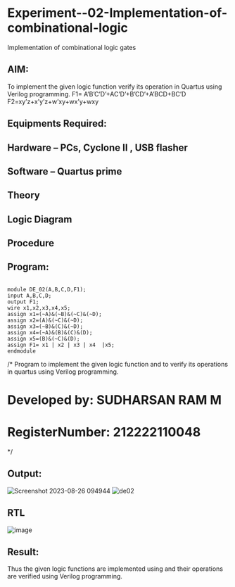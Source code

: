 # Experiment--02-Implementation-of-combinational-logic
Implementation of combinational logic gates
 
## AIM:
To implement the given logic function verify its operation in Quartus using Verilog programming.
 F1= A’B’C’D’+AC’D’+B’CD’+A’BCD+BC’D
F2=xy’z+x’y’z+w’xy+wx’y+wxy
 
 
 
## Equipments Required:
## Hardware – PCs, Cyclone II , USB flasher
## Software – Quartus prime


## Theory
 

## Logic Diagram
## Procedure
## Program:

```

module DE_02(A,B,C,D,F1);
input A,B,C,D;
output F1;
wire x1,x2,x3,x4,x5;
assign x1=(~A)&(~B)&(~C)&(~D);
assign x2=(A)&(~C)&(~D);
assign x3=(~B)&(C)&(~D);
assign x4=(~A)&(B)&(C)&(D);
assign x5=(B)&(~C)&(D);
assign F1= x1 | x2 | x3 | x4  |x5;
endmodule

```
/*
Program to implement the given logic function and to verify its operations in quartus using Verilog programming.
# Developed by: SUDHARSAN RAM M
# RegisterNumber:  212222110048
*/
## Output:

![Screenshot 2023-08-26 094944](https://github.com/Sudharsanram/Experiment--02-Implementation-of-combinational-logic-/assets/119393980/de2e9e3f-6a9c-4e4c-8b7f-6a5889265057)
![de02 ](https://github.com/Sudharsanram/Experiment--02-Implementation-of-combinational-logic-/assets/119393980/462ac9cc-7510-4fa9-ab8d-e2355c53830f)


## RTL

![image](https://github.com/Sudharsanram/Experiment--02-Implementation-of-combinational-logic-/assets/119393980/250474a6-747e-40cb-be3b-4d0c5473adb6)



## Result:
Thus the given logic functions are implemented using  and their operations are verified using Verilog programming.
